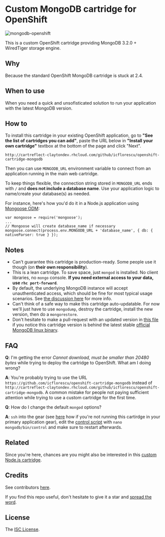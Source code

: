 # Custom MongoDB cartridge for OpenShift

![mongodb-openshift](https://cloud.githubusercontent.com/assets/581999/13374624/f9509bc2-dd92-11e5-8068-a87c9c3f6312.png)

This is a custom OpenShift cartridge providing MongoDB 3.2.0 + WiredTiger storage engine.

## Why

Because the standard OpenShift MongoDB cartridge is stuck at 2.4.

## When to use

When you need a quick and unsofisticated solution to run your application with the latest MongoDB version.

## How to

To install this cartridge in your existing OpenShift application, go to **"See the list of cartridges you can add"**, paste the URL below in **"Install your own cartridge"** textbox at the bottom of the page and click "Next".

    http://cartreflect-claytondev.rhcloud.com/github/icflorescu/openshift-cartridge-mongodb

Then you can use `MONGODB_URL` environment variable to connect from an application running in the main web cartridge.

To keep things flexible, the connection string stored in `MONGODB_URL` ends with `/` and **does not include a database name**. Use your application logic to name/create your database(s) as needed.

For instance, here's how you'd do it in a Node.js application using [Mongoose ODM](http://mongoosejs.com/):

    var mongoose = require('mongoose');
    ...
    // Mongoose will create database_name if necessary
    mongoose.connect(process.env.MONGODB_URL + 'database_name', { db: { nativeParser: true } });

## Notes

- Can't guarantee this cartridge is production-ready. Some people use it though (on **their own responsibility**).
- This is a lean cartridge. To save space, just `mongod` is installed. No client libraries, no `mongo` console. **If you need external access to your data, use `rhc port-forward`**.
- By default, the underlying MongoDB instance will accept unauthenticated access, which should be fine for most typical usage scenarios. See [the discussion here](https://github.com/icflorescu/openshift-cartridge-mongodb/issues/1) for more info.
- Can't think of a safe way to make this cartridge auto-updatable. For now we'll just have to use `mongodump`, destroy the cartridge, install the new version, then do a `mongorestore`.
- Don't hesitate to make a pull-request with an updated version in [this file](https://github.com/icflorescu/openshift-cartridge-mongodb/blob/master/metadata/manifest.yml#L4) if you notice this cartridge version is behind  the latest stable [official MongoDB linux binary](http://www.mongodb.org/downloads).

## FAQ

**Q**: I'm getting the error *Cannot download, must be smaller than 20480 bytes* while trying to deploy the cartridge to OpenShift. What am I doing wrong?

**A**: You're probably trying to use the URL `https://github.com/icflorescu/openshift-cartridge-mongodb` instead of
`http://cartreflect-claytondev.rhcloud.com/github/icflorescu/openshift-cartridge-mongodb`. A common mistake for people not paying sufficient attention while trying to use a custom cartridge for the first time.

**Q**: How do I change the default `mongod` options?

**A**: `ssh` into the gear (see [here](http://stackoverflow.com/questions/22759655/how-to-ssh-into-ha-application-gears) how if you're not running this cartirdge in your primary application gear), edit the [control script](https://github.com/icflorescu/openshift-cartridge-mongodb/blob/master/bin/control) with `nano mongodb/bin/control` and make sure to restart afterwards.

## Related

Since you're here, chances are you might also be interested in this [custom Node.js cartridge](https://github.com/icflorescu/openshift-cartridge-nodejs).

## Credits

See contributors [here](https://github.com/icflorescu/openshift-cartridge-nodejs/graphs/contributors).

If you find this repo useful, don't hesitate to give it a star and [spread the word](http://twitter.com/share?text=Checkout%20this%20custom%20MongoDB%20cartridge%20for%20OpenShift!&amp;url=http%3A%2F%2Fgithub.com/icflorescu/openshift-cartridge-mongodb&amp;hashtags=mongodb,openshift,nodejs&amp;via=icflorescu).

## License

The [ISC License](http://github.com/icflorescu/openshift-cartridge-mongodb/blob/master/LICENSE).
